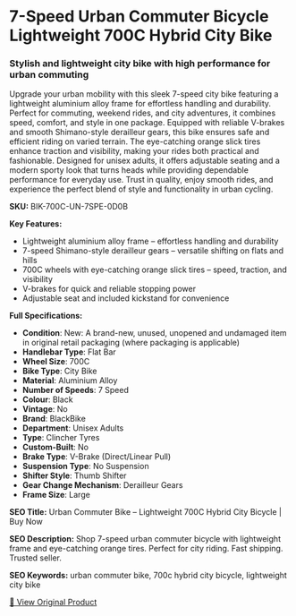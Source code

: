 # 7-Speed Urban Commuter Bicycle Lightweight 700C Hybrid City Bike

### Stylish and lightweight city bike with high performance for urban commuting

Upgrade your urban mobility with this sleek 7-speed city bike featuring a lightweight aluminium alloy frame for effortless handling and durability. Perfect for commuting, weekend rides, and city adventures, it combines speed, comfort, and style in one package. Equipped with reliable V-brakes and smooth Shimano-style derailleur gears, this bike ensures safe and efficient riding on varied terrain. The eye-catching orange slick tires enhance traction and visibility, making your rides both practical and fashionable. Designed for unisex adults, it offers adjustable seating and a modern sporty look that turns heads while providing dependable performance for everyday use. Trust in quality, enjoy smooth rides, and experience the perfect blend of style and functionality in urban cycling.

**SKU:** BIK-700C-UN-7SPE-0D0B

**Key Features:**
- Lightweight aluminium alloy frame – effortless handling and durability
- 7-speed Shimano-style derailleur gears – versatile shifting on flats and hills
- 700C wheels with eye-catching orange slick tires – speed, traction, and visibility
- V-brakes for quick and reliable stopping power
- Adjustable seat and included kickstand for convenience

**Full Specifications:**
- **Condition**: New: A brand-new, unused, unopened and undamaged item in original retail packaging (where packaging is applicable)
- **Handlebar Type**: Flat Bar
- **Wheel Size**: 700C
- **Bike Type**: City Bike
- **Material**: Aluminium Alloy
- **Number of Speeds**: 7 Speed
- **Colour**: Black
- **Vintage**: No
- **Brand**: BlackBike
- **Department**: Unisex Adults
- **Type**: Clincher Tyres
- **Custom-Built**: No
- **Brake Type**: V-Brake (Direct/Linear Pull)
- **Suspension Type**: No Suspension
- **Shifter Style**: Thumb Shifter
- **Gear Change Mechanism**: Derailleur Gears
- **Frame Size**: Large

**SEO Title:** Urban Commuter Bike – Lightweight 700C Hybrid City Bicycle | Buy Now

**SEO Description:** Shop 7-speed urban commuter bicycle with lightweight frame and eye-catching orange tires. Perfect for city riding. Fast shipping. Trusted seller.

**SEO Keywords:** urban commuter bike, 700c hybrid city bicycle, lightweight city bike

[🔗 View Original Product](https://www.ebay.co.uk/itm/236073358517)
